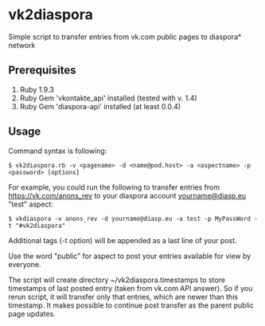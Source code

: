 vk2diaspora
===========

Simple script to transfer entries from vk.com public pages to diaspora* network

Prerequisites
-------------

  1. Ruby 1.9.3
  2. Ruby Gem 'vkontakte_api' installed (tested with v. 1.4)
  3. Ruby Gem 'diaspora-api' installed (at least 0.0.4)
  
Usage
-----

Command syntax is following:
```
$ vk2diaspora.rb -v <pagename> -d <name@pod.host> -a <aspectname> -p <password> [options]
```

For example, you could run the following to transfer entries from https://vk.com/anons_rev to your diaspora account yourname@diasp.eu "test" aspect:
```
$ vkdiaspora -v anons_rev -d yourname@diasp.eu -a test -p MyPassWord -t "#vk2diaspora"
```

Additional tags (-t option) will be appended as a last line of your post. 

Use the word "public" for aspect to post your entries available for view by everyone.

The script will create directory ~/vk2diaspora.timestamps to store timestamps of last posted entry (taken from vk.com API answer). So if you rerun script, it will transfer only that entries, which are newer than this timestamp. It makes possible to continue post transfer as the parent public page updates.

